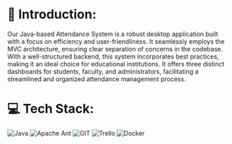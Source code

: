 # 💫 Introduction:
Our Java-based Attendance System is a robust desktop application built with a focus on efficiency and user-friendliness. It seamlessly employs the MVC architecture, ensuring clear separation of concerns in the codebase. With a well-structured backend, this system incorporates best practices, making it an ideal choice for educational institutions. It offers three distinct dashboards for students, faculty, and administrators, facilitating a streamlined and organized attendance management process.


# 💻 Tech Stack:
![Java](https://img.shields.io/badge/java-%23ED8B00.svg?style=for-the-badge&logo=java&logoColor=white) ![Apache Ant](https://img.shields.io/badge/Apache%20Ant-A81C7D?style=for-the-badge&logo=Apache%20Ant&logoColor=white) ![GIT](https://img.shields.io/badge/Git-fc6d26?style=for-the-badge&logo=git&logoColor=white) ![Trello](https://img.shields.io/badge/Trello-%23026AA7.svg?style=for-the-badge&logo=Trello&logoColor=white) ![Docker](https://img.shields.io/badge/docker-%230db7ed.svg?style=for-the-badge&logo=docker&logoColor=white) 


<!-- Proudly created with GPRM ( https://gprm.itsvg.in ) -->
